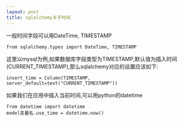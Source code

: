 ```yaml
---
layout: post
title: sqlalchemy关于时间
---
```


一般时间字段可以用DateTime, TIMESTAMP

	from sqlalchemy.types import DateTime, TIMESTAMP
	
这里以mysql为例,如果数据库字段类型为TIMESTAMP,默认值为插入时间(CURRENT_TIMESTAMP),那么sqlalchemy对应的设置应该如下:

	insert_time = Column(TIMESTAMP, server_default=text("CURRENT_TIMESTAMP"))
	
如果我们在应用中插入当前时间,可以用python的datetime

	from datetime import datetime
	model变量名.use_time = datetime.now()